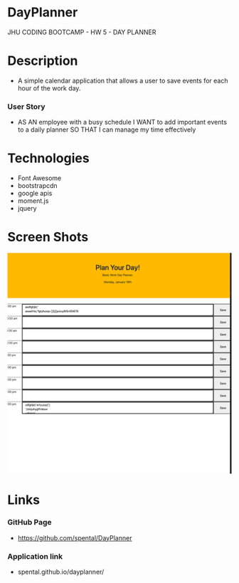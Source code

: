 # DayPlanner

JHU CODING BOOTCAMP - HW 5 - DAY PLANNER 

# Description 

- A simple calendar application that allows a user to save events for each hour of the work day. 
### User Story
- AS AN employee with a busy schedule
I WANT to add important events to a daily planner
SO THAT I can manage my time effectively


# Technologies 

- Font Awesome 
- bootstrapcdn
- google apis
- moment.js 
- jquery

# Screen Shots


![Application](https://github.com/spental/DayPlanner/blob/main/app.png?raw=true)

# Links

### GitHub Page
- https://github.com/spental/DayPlanner
### Application link 
- spental.github.io/dayplanner/
